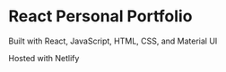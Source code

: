 # React Personal Portfolio

Built with React, JavaScript, HTML, CSS, and Material UI



Hosted with Netlify
